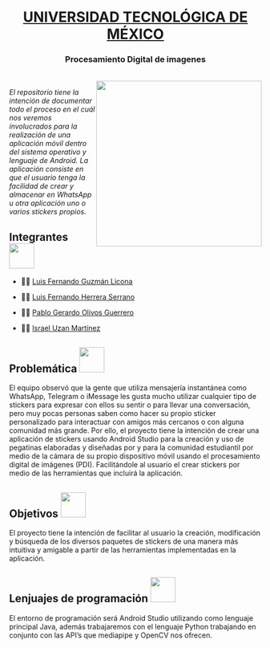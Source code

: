  <h1 align="center"> <a href="https://www.unitec.mx">UNIVERSIDAD TECNOLÓGICA DE MÉXICO</h1> </a>
 <h3 align="center"> Procesamiento Digital de imagenes </h3></a>
 <br>
<img align='right' src="https://uxwing.com/wp-content/themes/uxwing/download/brands-and-social-media/android-studio-icon.png" width="330">
<p><em>El repositorio tiene la intención de documentar todo el proceso en el cuál nos veremos involucrados para la realización de una aplicación móvil dentro del sistema operativo y lenguaje de Android. La aplicación consiste en que el usuario tenga la facilidad de crear y almacenar en WhatsApp u otra aplicación uno o varios stickers propios.</p></em>

<h2> Integrantes <img src="https://media.giphy.com/media/WUlplcMpOCEmTGBtBW/giphy.gif" width="50"></h2>

- <p align="left">🧑‍💻 <a href="https://github.com/Fernand0Guzman">Luis Fernando Guzmán Licona</p> </a>
- <p align="left">🧑‍💻 <a href="https://www.github.com/ferhs343">Luis Fernando Herrera Serrano</p> </a>
- <p align="left">🧑‍💻 <a href="https://www.github.com/pabloolivos">Pablo Gerardo Olivos Guerrero</p> </a>
- <p align="left">🧑‍💻 <a href="https://www.github.com/israelu">Israel Uzan Martínez</p> </a>

<h2> Problemática <img src="https://media.giphy.com/media/w74iuZmITBYxjj08o3/giphy.gif" width="50"></h2>
El equipo observó que la gente que utiliza mensajería instantánea como WhatsApp, Telegram o iMessage les gusta mucho utilizar cualquier tipo de stickers para expresar con ellos su sentir o para llevar una conversación, pero muy pocas personas saben como hacer su propio sticker personalizado para interactuar con amigos más cercanos o con alguna comunidad más grande.
Por ello, el proyecto tiene la intención de crear una aplicación de stickers usando Android Studio para la creación y uso de pegatinas elaboradas y diseñadas por y para la comunidad estudiantil por medio de la cámara de su propio dispositivo móvil usando el procesamiento digital de imágenes (PDI). Facilitándole al usuario el crear stickers por medio de las herramientas que incluirá la aplicación.

<h2> Objetivos <img src="https://media.giphy.com/media/LmHizjn9igwwa19cIC/giphy.gif" width="50"></h2>
El proyecto tiene la intención de facilitar al usuario la creación, modificación y búsqueda de los diversos paquetes de stickers de una manera más intuitiva y amigable a partir de las herramientas implementadas en la aplicación. 

<h2> Lenjuajes de programación <img src="https://github.com/raghavk16/raghavk16/blob/master/coderman.gif?raw=true" width="50"></h2>
El entorno de programación será Android Studio utilizando como lenguaje principal Java, además trabajaremos con el lenguaje Python trabajando en conjunto con las API’s que mediapipe y OpenCV nos ofrecen.
